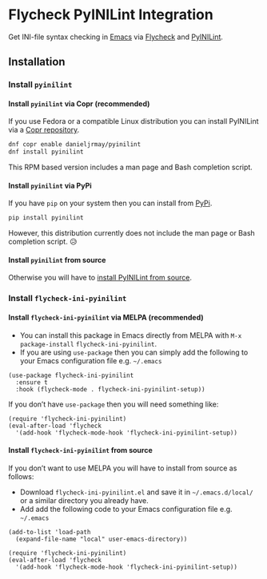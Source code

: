 # Flycheck PyINILint Integration

Get INI-file syntax checking in
[Emacs](https://www.gnu.org/software/emacs/) via
[Flycheck](https://www.flycheck.org/) and
[PyINILint](https://gitlab.com/danieljrmay/pyinilint).

## Installation

### Install `pyinilint`

#### Install `pyinilint` via Copr (recommended)

If you use Fedora or a compatible Linux distribution you can install
PyINILint via a [Copr
repository](https://copr.fedorainfracloud.org/coprs/danieljrmay/pyinilint/).

```sh
dnf copr enable danieljrmay/pyinilint
dnf install pyinilint
```

This RPM based version includes a man page and Bash completion script.

#### Install `pyinilint` via PyPi

If you have `pip` on your system then you can install from
[PyPi](https://pypi.org/project/pyinilint/).

```sh
pip install pyinilint
```

However, this distribution currently does not include the man page or
Bash completion script. 😥

#### Install `pyinilint` from source

Otherwise you will have to [install PyINILint from
source](https://gitlab.com/danieljrmay/pyinilint).

### Install `flycheck-ini-pyinilint`

#### Install `flycheck-ini-pyinilint` via MELPA (recommended)

* You can install this package in Emacs directly from MELPA with `M-x` `package-install`
  `flycheck-ini-pyinilint`.
* If you are using `use-package` then you can simply add the following
to your Emacs configuration file e.g. `~/.emacs`

```elisp
(use-package flycheck-ini-pyinilint
  :ensure t
  :hook (flycheck-mode . flycheck-ini-pyinilint-setup))
```

If you don’t have `use-package` then you will need something like:

```elisp
(require 'flycheck-ini-pyinilint)
(eval-after-load 'flycheck
  '(add-hook 'flycheck-mode-hook 'flycheck-ini-pyinilint-setup))
```

#### Install `flycheck-ini-pyinilint` from source

If you don’t want to use MELPA you will have to install from source as
follows:

* Download `flycheck-ini-pyinilint.el` and save it in
  `~/.emacs.d/local/` or a similar directory you already have.
* Add add the following code to your Emacs configuration file
  e.g. `~/.emacs`

```elisp
(add-to-list 'load-path
  (expand-file-name "local" user-emacs-directory))

(require 'flycheck-ini-pyinilint)
(eval-after-load 'flycheck
  '(add-hook 'flycheck-mode-hook 'flycheck-ini-pyinilint-setup))
```
